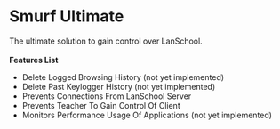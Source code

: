 # Smurf Ultimate
The ultimate solution to gain control over LanSchool.\
\
**Features List**
- Delete Logged Browsing History (not yet implemented)
- Delete Past Keylogger History (not yet implemented)
- Prevents Connections From LanSchool Server
- Prevents Teacher To Gain Control Of Client
- Monitors Performance Usage Of Applications (not yet implemented)
